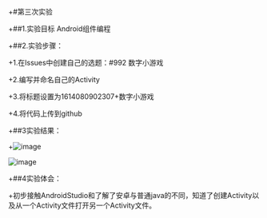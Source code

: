 +#第三次实验

 +##1.实验目标 Android组件编程

 +##2.实验步骤：

 +1.在Issues中创建自己的选题：#992 数字小游戏

 +2.编写并命名自己的Activity

 +3.将标题设置为1614080902307+数字小游戏

 +4.将代码上传到github

 +##3实验结果：

 +![image](https://github.com/Miles1212/android-labs-2018/blob/master/soft1614080902307/shiyan3/tupian1.png)

![image](https://github.com/wangguifeng/android-labs-2018/blob/master/soft1614080902307/shiyan3/tupian2.png)

 +##4实验体会：

 +初步接触AndroidStudio和了解了安卓与普通java的不同，知道了创建Activity以及从一个Activity文件打开另一个Activity文件。
